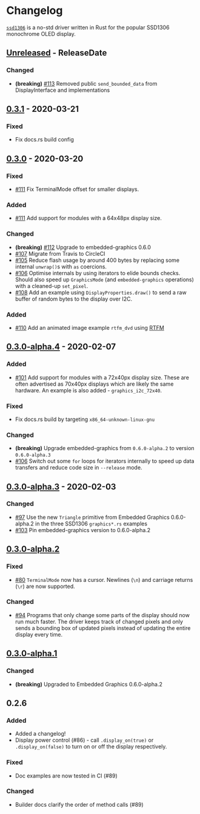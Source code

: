 # Changelog

[`ssd1306`](https://crates.io/crates/ssd1306) is a no-std driver written in Rust for the popular SSD1306 monochrome OLED display.

<!-- next-header -->

## [Unreleased] - ReleaseDate

### Changed

- **(breaking)** [#113](https://github.com/jamwaffles/ssd1306/pull/113) Removed public `send_bounded_data` from DisplayInterface and implementations

## [0.3.1] - 2020-03-21

### Fixed

- Fix docs.rs build config

## [0.3.0] - 2020-03-20

### Fixed

- [#111](https://github.com/jamwaffles/ssd1306/pull/111) Fix TerminalMode offset for smaller displays.

### Added

- [#111](https://github.com/jamwaffles/ssd1306/pull/111) Add support for modules with a 64x48px display size.

### Changed

- **(breaking)** [#112](https://github.com/jamwaffles/ssd1306/pull/112) Upgrade to embedded-graphics 0.6.0
- [#107](https://github.com/jamwaffles/ssd1306/pull/107) Migrate from Travis to CircleCI
- [#105](https://github.com/jamwaffles/ssd1306/pull/105) Reduce flash usage by around 400 bytes by replacing some internal `unwrap()`s with `as` coercions.
- [#106](https://github.com/jamwaffles/ssd1306/pull/106) Optimise internals by using iterators to elide bounds checks. Should also speed up `GraphicsMode` (and `embedded-graphics` operations) with a cleaned-up `set_pixel`.
- [#108](https://github.com/jamwaffles/ssd1306/pull/108) Add an example using `DisplayProperties.draw()` to send a raw buffer of random bytes to the display over I2C.

### Added

- [#110](https://github.com/jamwaffles/ssd1306/pull/110) Add an animated image example `rtfm_dvd` using [RTFM](https://crates.io/crates/cortex-m-rtfm)

## [0.3.0-alpha.4] - 2020-02-07

### Added

- [#101](https://github.com/jamwaffles/ssd1306/pull/101) Add support for modules with a 72x40px display size. These are often advertised as 70x40px displays which are likely the same hardware. An example is also added - `graphics_i2c_72x40`.

### Fixed

- Fix docs.rs build by targeting `x86_64-unknown-linux-gnu`

### Changed

- **(breaking)** Upgrade embedded-graphics from `0.6.0-alpha.2` to version `0.6.0-alpha.3`
- [#106](https://github.com/jamwaffles/ssd1306/pull/106) Switch out some `for` loops for iterators internally to speed up data transfers and reduce code size in `--release` mode.

## [0.3.0-alpha.3] - 2020-02-03

### Changed

- [#97](https://github.com/jamwaffles/ssd1306/pull/97) Use the new `Triangle` primitive from Embedded Graphics 0.6.0-alpha.2 in the three SSD1306 `graphics*.rs` examples
- [#103](https://github.com/jamwaffles/ssd1306/pull/103) Pin embedded-graphics version to 0.6.0-alpha.2

## [0.3.0-alpha.2]

### Fixed

- [#80](https://github.com/jamwaffles/ssd1306/pull/80) `TerminalMode` now has a cursor. Newlines (`\n`) and carriage returns (`\r`) are now supported.

### Changed

- [#94](https://github.com/jamwaffles/ssd1306/pull/94) Programs that only change some parts of the display should now run much faster. The driver keeps track of changed pixels and only sends a bounding box of updated pixels instead of updating the entire display every time.

## [0.3.0-alpha.1]

### Changed

- **(breaking)** Upgraded to Embedded Graphics 0.6.0-alpha.2

## 0.2.6

### Added

- Added a changelog!
- Display power control (#86) - call `.display_on(true)` or `.display_on(false)` to turn on or off the display respectively.

### Fixed

- Doc examples are now tested in CI (#89)

### Changed

- Builder docs clarify the order of method calls (#89)

<!-- next-url -->
[unreleased]: https://github.com/jamwaffles/ssd1306/compare/v0.3.1...HEAD

[0.3.1]: https://github.com/jamwaffles/ssd1306/compare/v0.3.0...v0.3.1
[0.3.0]: https://github.com/jamwaffles/ssd1306/compare/v0.3.0-alpha.4...v0.3.0
[0.3.0-alpha.4]: https://github.com/jamwaffles/ssd1306/compare/v0.3.0-alpha.3...v0.3.0-alpha.4
[0.3.0-alpha.3]: https://github.com/jamwaffles/ssd1306/compare/v0.3.0-alpha.2...v0.3.0-alpha.3
[0.3.0-alpha.2]: https://github.com/jamwaffles/ssd1306/compare/v0.3.0-alpha.1...v0.3.0-alpha.2
[0.3.0-alpha.1]: https://github.com/jamwaffles/ssd1306/compare/0.2.5...v0.3.0-alpha.1
